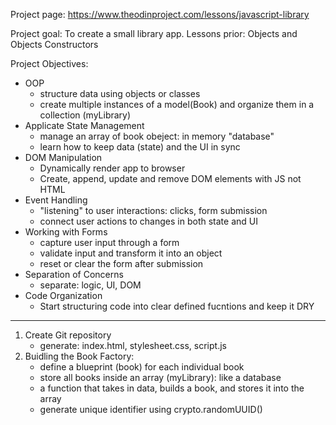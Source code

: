 Project page: https://www.theodinproject.com/lessons/javascript-library

Project goal: To create a small library app. 
Lessons prior: Objects and Objects Constructors

Project Objectives:
- OOP
    - structure data using objects or classes
    - create multiple instances of a model(Book) and organize them in a collection (myLibrary)
- Applicate State Management
    - manage an array of book obeject: in memory "database"
    - learn how to keep data (state) and the UI in sync
- DOM Manipulation
    - Dynamically render app to browser
    - Create, append, update and remove DOM elements with JS not HTML
- Event Handling 
    - "listening" to user interactions: clicks, form submission
    - connect user actions to changes in both state and UI
- Working with Forms
    - capture user input through a form
    - validate input and transform it into an object
    - reset or clear the form after submission
- Separation of Concerns
    - separate: logic, UI, DOM
- Code Organization
    - Start structuring code into clear defined fucntions and keep it DRY

--------------------------------------

1. Create Git repository
    - generate: index.html, stylesheet.css, script.js
2. Buidling the Book Factory:
    - define a blueprint (book) for each individual book
    - store all books inside an array (myLibrary): like a database
    - a function that takes in data, builds a book, and stores it into the array
    - generate unique identifier using crypto.randomUUID()